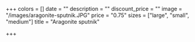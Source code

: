 +++
colors = []
date = ""
description = ""
discount_price = ""
image = "/images/aragonite-sputnik.JPG"
price = "0.75"
sizes = ["large", "small", "medium"]
title = "Aragonite sputnik"

+++
